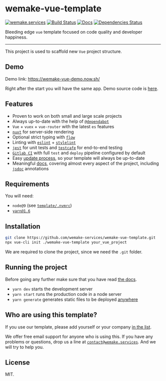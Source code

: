 # wemake-vue-template

[![wemake.services](https://img.shields.io/badge/-wemake.services-green.svg?label=%20&logo=data%3Aimage%2Fpng%3Bbase64%2CiVBORw0KGgoAAAANSUhEUgAAABAAAAAQCAMAAAAoLQ9TAAAABGdBTUEAALGPC%2FxhBQAAAAFzUkdCAK7OHOkAAAAbUExURQAAAAAAAAAAAAAAAAAAAAAAAAAAAAAAAP%2F%2F%2F5TvxDIAAAAIdFJOUwAjRA8xXANAL%2Bv0SAAAADNJREFUGNNjYCAIOJjRBdBFWMkVQeGzcHAwksJnAPPZGOGAASzPzAEHEGVsLExQwE7YswCb7AFZSF3bbAAAAABJRU5ErkJggg%3D%3D)](https://wemake.services) [![Build Status](https://travis-ci.org/wemake-services/wemake-vue-template.svg?branch=master)](https://travis-ci.org/wemake-services/wemake-vue-template) [![Docs](https://img.shields.io/badge/docs-success-brightgreen.svg)](https://wemake-services.gitbook.io/wemake-vue-template/) [![Dependencies Status](https://img.shields.io/badge/dependencies-up%20to%20date-brightgreen.svg)](https://github.com/wemake-services/wemake-vue-template/pulls?utf8=%E2%9C%93&q=is%3Apr%20author%3Aapp%2Fdependabot)


Bleeding edge `vue` template focused on code quality and developer happiness.

---

This project is used to scaffold new `Vue` project structure.


## Demo

Demo link: https://wemake-vue-demo.now.sh/

Right after the start you will have the same app.
Demo source code is [here](https://wemake-vue-demo.now.sh/_src).


## Features

- Proven to work on both small and large scale projects
- Always up-to-date with the help of [`@dependabot`](https://github.com/wemake-services/wemake-vue-template/pulls?utf8=%E2%9C%93&q=is%3Apr%20author%3Aapp%2Fdependabot)
- `Vue` + `vuex` + `vue-router` with the latest `es` features
- [`nuxt`](https://nuxtjs.org/) for server-side rendering
- Optional strict typing with [`flow`](https://flow.org/)
- Linting with [`eslint`](https://eslint.org/) + [`stylelint`](https://github.com/wemake-services/stylelint-config-strict-scss)
- [`jest`](https://facebook.github.io/jest/) for unit tests and [`testcafe`](https://github.com/DevExpress/testcafe) for end-to-end testing
- [`Gitlab CI`](https://about.gitlab.com/features/gitlab-ci-cd/) with full `test` and `deploy` pipeline configured by default
- Easy [update process](https://wemake-services.gitbook.io/wemake-vue-template/#updating-template), so your template will always be up-to-date
- Meaningful [docs](https://wemake-services.gitbook.io/wemake-vue-template/), covering almost every aspect of the project, including [`jsdoc`](http://usejsdoc.org/) annotations


## Requirements

You will need:

- `node@9` (see [`template/.nvmrc`](https://github.com/wemake-services/wemake-vue-template/blob/master/template/.nvmrc))
- [`yarn@1.6`](https://yarnpkg.com/lang/en/)


## Installation

```bash
git clone https://github.com/wemake-services/wemake-vue-template.git
npx vue-cli init ./wemake-vue-template your_vue_project
```

We are required to clone the project, since we need the `.git` folder.

## Running the project

Before going any further make sure that you have read [the docs](https://wemake-services.gitbook.io/wemake-vue-template).

- `yarn dev` starts the development server
- `yarn start` runs the production code in a node server
- `yarn generate` generates static files to be deployed [anywhere](https://nuxtjs.org/guide/commands/#production-deployment)


## Who are using this template?

If you use our template, please add yourself or your company [in the list](https://github.com/wemake-services/wemake-vue-template/wiki/Who-is-using-this-template).

We offer free email support for anyone who is using this.
If you have any problems or questions, drop us a line at [`contact@wemake.services`](mailto:contact@wemake.services).
And we will try to help you.


## License

MIT.
